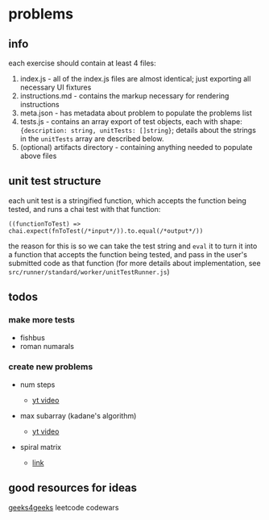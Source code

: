 # problems

## info

each exercise should contain at least 4 files:

1. index.js - all of the index.js files are almost identical; just exporting all necessary UI fixtures
2. instructions.md - contains the markup necessary for rendering instructions
3. meta.json - has metadata about problem to populate the problems list
4. tests.js - contains an array export of test objects, each with shape: `{description: string, unitTests: []string}`; details about the strings in the `unitTests` array are described below.
5. (optional) artifacts directory - containing anything needed to populate above files

## unit test structure

each unit test is a stringified function, which accepts the function being tested, and runs a chai test with that function:

```text
((functionToTest) => chai.expect(fnToTest(/*input*/)).to.equal(/*output*/))
```

the reason for this is so we can take the test string and `eval` it to turn it into a function that accepts the function being tested, and pass in the user's submitted code as that function (for more details about implementation, see `src/runner/standard/worker/unitTestRunner.js`)

## todos

### make more tests

- fishbus
- roman numarals

### create new problems

- num steps

  - [yt video](https://www.youtube.com/watch?v=5o-kdjv7FD0)

- max subarray (kadane's algorithm)

  - [yt video](https://www.youtube.com/watch?v=86CQq3pKSUw)

- spiral matrix
  - [link](https://practice.geeksforgeeks.org/problems/spirally-traversing-a-matrix/0)

## good resources for ideas

[geeks4geeks](https://www.geeksforgeeks.org/must-do-coding-questions-for-companies-like-amazon-microsoft-adobe/)
leetcode
codewars
